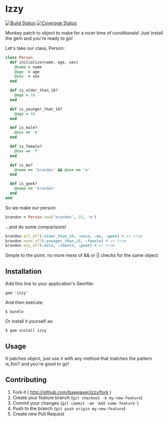 # Izzy

[![Build Status](https://travis-ci.org/baweaver/izzy.png?branch=master)](https://travis-ci.org/baweaver/izzy)
[![Coverage Status](https://coveralls.io/repos/baweaver/izzy/badge.png?branch=master)](https://coveralls.io/r/baweaver/izzy?branch=master)

Monkey patch to object to make for a nicer time of conditionals! Just install the gem and you're ready to go!


Let's take our class, Person:

```ruby
class Person
  def initialize(name, age, sex)
    @name = name
    @age  = age
    @sex  = sex
  end

  def is_older_than_18?
    @age > 18
  end

  def is_younger_than_18?
    @age < 18
  end

  def is_male?
    @sex == 'm'
  end

  def is_female?
    @sex == 'f'
  end

  def is_me?
    @name == 'brandon' && @sex == 'm'
  end

  def is_geek?
    @name == 'brandon'
  end
end
```

So we make our person:
```ruby
brandon = Person.new('brandon', 23, 'm')
```

...and do some comparisons!
```ruby
brandon.all_of?(:older_than_18, :male, :me, :geek) # => true
brandon.none_of?(:younger_than_18, :female) # => true
brandon.any_of?(:male, :female, :geek) # => true
```

Simple to the point, no more mess of && or || checks for the same object.

## Installation

Add this line to your application's Gemfile:

    gem 'izzy'

And then execute:

    $ bundle

Or install it yourself as:

    $ gem install izzy

## Usage

It patches object, just use it with any method that matches the pattern is_foo? and you're good to go!

## Contributing

1. Fork it ( http://github.com/baweaver/izzy/fork )
2. Create your feature branch (`git checkout -b my-new-feature`)
3. Commit your changes (`git commit -am 'Add some feature'`)
4. Push to the branch (`git push origin my-new-feature`)
5. Create new Pull Request

